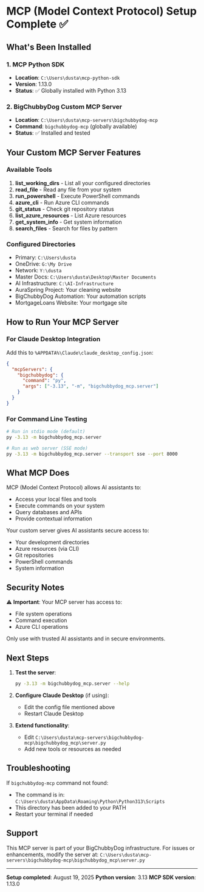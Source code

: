 # MCP (Model Context Protocol) Setup Complete ✅

## What's Been Installed

### 1. MCP Python SDK
- **Location**: `C:\Users\dusta\mcp-python-sdk`
- **Version**: 1.13.0
- **Status**: ✅ Globally installed with Python 3.13

### 2. BigChubbyDog Custom MCP Server
- **Location**: `C:\Users\dusta\mcp-servers\bigchubbydog-mcp`
- **Command**: `bigchubbydog-mcp` (globally available)
- **Status**: ✅ Installed and tested

## Your Custom MCP Server Features

### Available Tools
1. **list_working_dirs** - List all your configured directories
2. **read_file** - Read any file from your system
3. **run_powershell** - Execute PowerShell commands
4. **azure_cli** - Run Azure CLI commands
5. **git_status** - Check git repository status
6. **list_azure_resources** - List Azure resources
7. **get_system_info** - Get system information
8. **search_files** - Search for files by pattern

### Configured Directories
- Primary: `C:\Users\dusta`
- OneDrive: `G:\My Drive`
- Network: `Y:\dusta`
- Master Docs: `C:\Users\dusta\Desktop\Master Documents`
- AI Infrastructure: `C:\AI-Infrastructure`
- AuraSpring Project: Your cleaning website
- BigChubbyDog Automation: Your automation scripts
- MortgageLoans Website: Your mortgage site

## How to Run Your MCP Server

### For Claude Desktop Integration
Add this to `%APPDATA%\Claude\claude_desktop_config.json`:

```json
{
  "mcpServers": {
    "bigchubbydog": {
      "command": "py",
      "args": ["-3.13", "-m", "bigchubbydog_mcp.server"]
    }
  }
}
```

### For Command Line Testing
```bash
# Run in stdio mode (default)
py -3.13 -m bigchubbydog_mcp.server

# Run as web server (SSE mode)
py -3.13 -m bigchubbydog_mcp.server --transport sse --port 8000
```

## What MCP Does

MCP (Model Context Protocol) allows AI assistants to:
- Access your local files and tools
- Execute commands on your system
- Query databases and APIs
- Provide contextual information

Your custom server gives AI assistants secure access to:
- Your development directories
- Azure resources (via CLI)
- Git repositories
- PowerShell commands
- System information

## Security Notes

⚠️ **Important**: Your MCP server has access to:
- File system operations
- Command execution
- Azure CLI operations

Only use with trusted AI assistants and in secure environments.

## Next Steps

1. **Test the server**: 
   ```bash
   py -3.13 -m bigchubbydog_mcp.server --help
   ```

2. **Configure Claude Desktop** (if using):
   - Edit the config file mentioned above
   - Restart Claude Desktop

3. **Extend functionality**:
   - Edit `C:\Users\dusta\mcp-servers\bigchubbydog-mcp\bigchubbydog_mcp\server.py`
   - Add new tools or resources as needed

## Troubleshooting

If `bigchubbydog-mcp` command not found:
- The command is in: `C:\Users\dusta\AppData\Roaming\Python\Python313\Scripts`
- This directory has been added to your PATH
- Restart your terminal if needed

## Support

This MCP server is part of your BigChubbyDog infrastructure.
For issues or enhancements, modify the server at:
`C:\Users\dusta\mcp-servers\bigchubbydog-mcp\bigchubbydog_mcp\server.py`

---
**Setup completed**: August 19, 2025
**Python version**: 3.13
**MCP SDK version**: 1.13.0